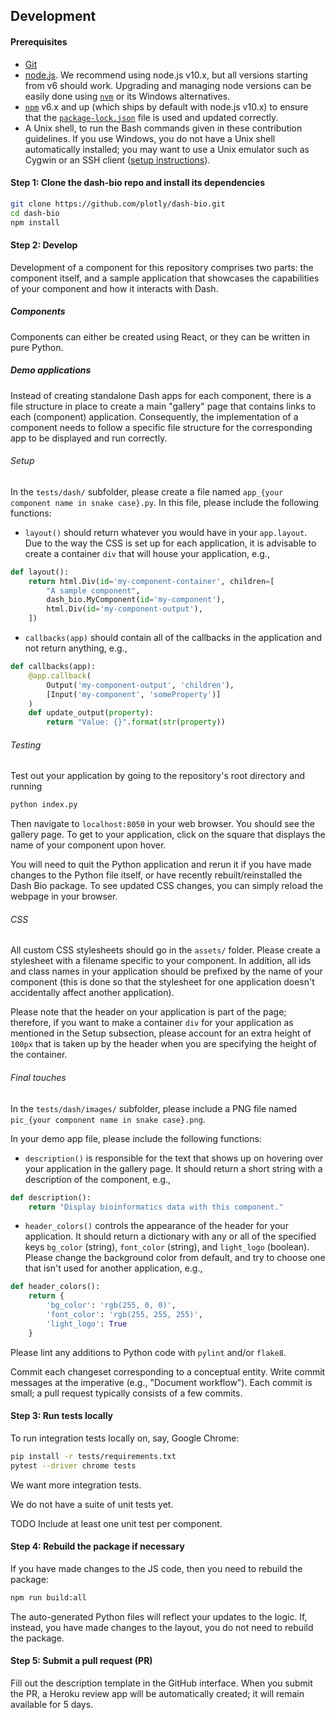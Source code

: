 ## Development

#### Prerequisites

- [Git](https://git-scm.com/)
- [node.js](https://nodejs.org/en/). We recommend using node.js v10.x, but all
  versions starting from v6 should work.  Upgrading and managing node versions
  can be easily done using [`nvm`](https://github.com/creationix/nvm) or its
  Windows alternatives.
- [`npm`](https://www.npmjs.com/) v6.x and up (which ships by default with
  node.js v10.x) to ensure that the
  [`package-lock.json`](https://docs.npmjs.com/files/package-lock.json) file is
  used and updated correctly.
- A Unix shell, to run the Bash commands given in these contribution
  guidelines. If you use Windows, you do not have a Unix shell automatically
  installed; you may want to use a Unix emulator such as Cygwin or an SSH
  client
  ([setup instructions](http://faculty.smu.edu/reynolds/unixtut/windows.html)).

#### Step 1: Clone the dash-bio repo and install its dependencies

```bash
git clone https://github.com/plotly/dash-bio.git
cd dash-bio
npm install
```

#### Step 2: Develop

Development of a component for this repository comprises two parts:
the component itself, and a sample application that showcases the capabilities
of your component and how it interacts with Dash.

##### Components
Components can either be created using React, or they can be written in pure
Python.

##### Demo applications 
Instead of creating standalone Dash apps for each component, there is a file
structure in place to create a main "gallery" page that contains links to each
(component) application. Consequently, the implementation of a component needs
to follow a specific file structure for the corresponding app to be displayed
and run correctly.

###### Setup
In the `tests/dash/` subfolder, please create a file named
`app_{your component name in snake case}.py`. In this file, please include the
following functions:

* `layout()` should return whatever you would have in your `app.layout`. Due to
the way the CSS is set up for each application, it is advisable to create a
container `div` that will house your application, e.g.,
```python
def layout(): 
    return html.Div(id='my-component-container', children=[
        "A sample component", 
        dash_bio.MyComponent(id='my-component'),
        html.Div(id='my-component-output'),
    ])
```
* `callbacks(app)` should contain all of the callbacks in the application and
not return anything, e.g.,
```python 
def callbacks(app):
    @app.callback(
        Output('my-component-output', 'children'),
        [Input('my-component', 'someProperty')]
    )
    def update_output(property): 
        return "Value: {}".format(str(property))
```

###### Testing
Test out your application by going to the repository's root directory and
running

```bash
python index.py 
```
Then navigate to `localhost:8050` in your web browser. You should see the
gallery page. To get to your application, click on the square that displays the
name of your component upon hover.

You will need to quit the Python application and rerun it if you have made
changes to the Python file itself, or have recently rebuilt/reinstalled the
Dash Bio package. To see updated CSS changes, you can simply reload the webpage
in your browser.

###### CSS
All custom CSS stylesheets should go in the `assets/` folder. Please create a
stylesheet with a filename specific to your component. In addition, all ids and
class names in your application should be prefixed by the name of your
component (this is done so that the stylesheet for one application doesn't
accidentally affect another application).

Please note that the header on your application is part of the page; therefore,
if you want to make a container `div` for your application as mentioned in the
Setup subsection, please account for an extra height of `100px` that is taken
up by the header when you are specifying the height of the container.

###### Final touches 
In the `tests/dash/images/` subfolder, please include a PNG file named
`pic_{your component name in snake case}.png`.

In your demo app file, please include the following functions:
* `description()` is responsible for the text that shows up on hovering over
your application in the gallery page. It should return a short string with a
description of the component, e.g.,
```python
def description():
    return "Display bioinformatics data with this component."
```
* `header_colors()` controls the appearance of the header for your application.
It should return a dictionary with any or all of the specified keys `bg_color`
(string), `font_color` (string), and `light_logo` (boolean). Please change the
background color from default, and try to choose one that isn't used for
another application, e.g.,
```python 
def header_colors(): 
    return {
        'bg_color': 'rgb(255, 0, 0)',
        'font_color': 'rgb(255, 255, 255)',
        'light_logo': True
    }
```

Please lint any additions to Python code with `pylint` and/or `flake8`.

Commit each changeset corresponding to a conceptual entity.
Write commit messages at the imperative (e.g., "Document workflow").
Each commit is small; a pull request typically consists of a few commits.

#### Step 3: Run tests locally

To run integration tests locally on, say, Google Chrome:
```bash
pip install -r tests/requirements.txt
pytest --driver chrome tests
```

We want more integration tests.

We do not have a suite of unit tests yet.

TODO Include at least one unit test per component.

#### Step 4: Rebuild the package if necessary

If you have made changes to the JS code, then you need to rebuild the package:

```bash
npm run build:all
```

The auto-generated Python files will reflect your updates to the logic.
If, instead, you have made changes to the layout, you do not need to rebuild
the package.

#### Step 5: Submit a pull request (PR)

Fill out the description template in the GitHub interface.
When you submit the PR, a Heroku review app will be automatically created; it
will remain available for 5 days.
